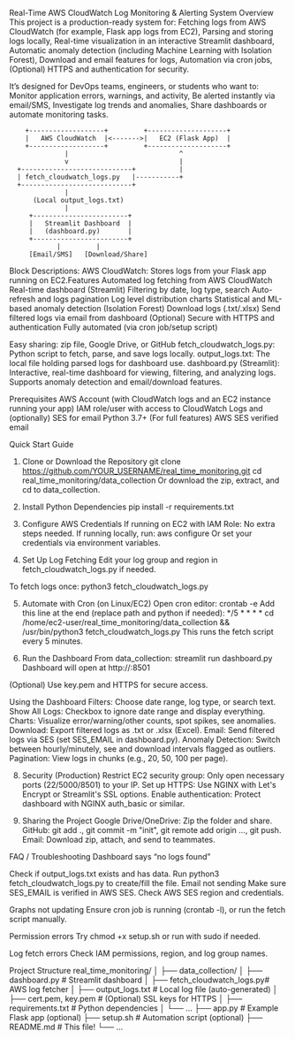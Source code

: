 Real-Time AWS CloudWatch Log Monitoring & Alerting System
Overview
This project is a production-ready system for:
Fetching logs from AWS CloudWatch (for example, Flask app logs from EC2),
Parsing and storing logs locally,
Real-time visualization in an interactive Streamlit dashboard,
Automatic anomaly detection (including Machine Learning with Isolation Forest),
Download and email features for logs,
Automation via cron jobs,
(Optional) HTTPS and authentication for security.

It’s designed for DevOps teams, engineers, or students who want to:
Monitor application errors, warnings, and activity,
Be alerted instantly via email/SMS,
Investigate log trends and anomalies,
Share dashboards or automate monitoring tasks.


        +-------------------+         +--------------------+
        |   AWS CloudWatch  |<------->|   EC2 (Flask App)  |
        +-------------------+         +--------------------+
                  |                            ^
                  v                            |
      +----------------------------+           |
      | fetch_cloudwatch_logs.py   |-----------+
      +----------------------------+
                  |
          (Local output_logs.txt)
                  |
         +------------------------+
         |   Streamlit Dashboard  |
         |   (dashboard.py)       |
         +------------------------+
                |         |
         [Email/SMS]   [Download/Share]


Block Descriptions:
AWS CloudWatch: Stores logs from your Flask app running on EC2.Features
Automated log fetching from AWS CloudWatch
Real-time dashboard (Streamlit)
Filtering by date, log type, search
Auto-refresh and logs pagination
Log level distribution charts
Statistical and ML-based anomaly detection (Isolation Forest)
Download logs (.txt/.xlsx)
Send filtered logs via email from dashboard
(Optional) Secure with HTTPS and authentication
Fully automated (via cron job/setup script)

Easy sharing: zip file, Google Drive, or GitHub
fetch_cloudwatch_logs.py: Python script to fetch, parse, and save logs locally.
output_logs.txt: The local file holding parsed logs for dashboard use.
dashboard.py (Streamlit): Interactive, real-time dashboard for viewing, filtering, and analyzing logs. Supports anomaly detection and email/download features.

Prerequisites
AWS Account (with CloudWatch logs and an EC2 instance running your app)
IAM role/user with access to CloudWatch Logs and (optionally) SES for email
Python 3.7+
(For full features) AWS SES verified email


Quick Start Guide
1. Clone or Download the Repository
git clone https://github.com/YOUR_USERNAME/real_time_monitoring.git
cd real_time_monitoring/data_collection
Or download the zip, extract, and cd to data_collection.


2. Install Python Dependencies
pip install -r requirements.txt

4. Configure AWS Credentials
If running on EC2 with IAM Role: No extra steps needed.
If running locally, run:
aws configure
Or set your credentials via environment variables.

4. Set Up Log Fetching
Edit your log group and region in fetch_cloudwatch_logs.py if needed.

To fetch logs once:
python3 fetch_cloudwatch_logs.py

5. Automate with Cron (on Linux/EC2)
Open cron editor:
crontab -e
Add this line at the end (replace path and python if needed):
*/5 * * * * cd /home/ec2-user/real_time_monitoring/data_collection && /usr/bin/python3 fetch_cloudwatch_logs.py
This runs the fetch script every 5 minutes.

6. Run the Dashboard
From data_collection:
streamlit run dashboard.py
Dashboard will open at http://<your-ec2-ip>:8501

(Optional) Use key.pem and HTTPS for secure access.

Using the Dashboard
Filters: Choose date range, log type, or search text.
Show All Logs: Checkbox to ignore date range and display everything.
Charts: Visualize error/warning/other counts, spot spikes, see anomalies.
Download: Export filtered logs as .txt or .xlsx (Excel).
Email: Send filtered logs via SES (set SES_EMAIL in dashboard.py).
Anomaly Detection: Switch between hourly/minutely, see and download intervals flagged as outliers.
Pagination: View logs in chunks (e.g., 20, 50, 100 per page).

8. Security (Production)
Restrict EC2 security group: Only open necessary ports (22/5000/8501) to your IP.
Set up HTTPS: Use NGINX with Let's Encrypt or Streamlit's SSL options.
Enable authentication: Protect dashboard with NGINX auth_basic or similar.

9. Sharing the Project
Google Drive/OneDrive: Zip the folder and share.
GitHub: git add ., git commit -m "init", git remote add origin ..., git push.
Email: Download zip, attach, and send to teammates.

FAQ / Troubleshooting
Dashboard says “no logs found”

Check if output_logs.txt exists and has data.
Run python3 fetch_cloudwatch_logs.py to create/fill the file.
Email not sending
Make sure SES_EMAIL is verified in AWS SES.
Check AWS SES region and credentials.

Graphs not updating
Ensure cron job is running (crontab -l), or run the fetch script manually.

Permission errors
Try chmod +x setup.sh or run with sudo if needed.

Log fetch errors
Check IAM permissions, region, and log group names.

Project Structure
real_time_monitoring/
│
├── data_collection/
│   ├── dashboard.py            # Streamlit dashboard
│   ├── fetch_cloudwatch_logs.py# AWS log fetcher
│   ├── output_logs.txt         # Local log file (auto-generated)
│   ├── cert.pem, key.pem       # (Optional) SSL keys for HTTPS
│   ├── requirements.txt        # Python dependencies
│   └── ...
├── app.py                      # Example Flask app (optional)
├── setup.sh                    # Automation script (optional)
├── README.md                   # This file!
└── ...
